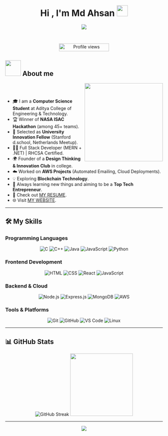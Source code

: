 <h1 align="center">Hi , I'm Md Ahsan <img src="https://media.giphy.com/media/hvRJCLFzcasrR4ia7z/giphy.gif" width="35"></h1>
<p align="center">
  <a href="https://github.com/DenverCoder1/readme-typing-svg"><img src="https://readme-typing-svg.herokuapp.com?font=Time+New+Roman&color=%23C8BE25&size=25&center=true&vCenter=true&width=700&height=100&lines=Emerging+Tech+Titan+🚀👑💡;Full+Stack+Developer+(MERN+%26+.NET);UI+Guide+@Stanford+d.school;NASA+ISAC+Hackathon+Winner;Founder+of+Innovation+Club;Blockchain+%26+AWS+Explorer;Always+learning+new+things"></a>
</p>

<br>

<p align="center"> 
	<img src="https://komarev.com/ghpvc/?username=mdahsan&label=Profile%20views&color=0047AB&style=plastic?" alt="Profile views" height=25px width=160px/> 
</p>

## <picture><img src = "https://github.com/7oSkaaa/7oSkaaa/blob/main/Images/about_me.gif?raw=true" width = 50px></picture> About me

<picture> <img align="right" src="https://github.com/7oSkaaa/7oSkaaa/blob/main/Images/Right_Side.gif?raw=true" width = 250px></picture>

<br><br>

- 🎓 I am a **Computer Science Student** at Aditya College of Engineering & Technology.  
- 🏆 Winner of **NASA ISAC Hackathon** (among 45+ teams).  
- 🚀 Selected as **University Innovation Fellow** (Stanford d.school, Netherlands Meetup).  
- 👨‍💻 Full Stack Developer (MERN + .NET) | RHCSA Certified.  
- 🌍 Founder of a **Design Thinking & Innovation Club** in college.  
- ☁️ Worked on **AWS Projects** (Automated Emailing, Cloud Deployments).  
- 💡 Exploring **Blockchain Technology**.  
- 📖 Always learning new things and aiming to be a **Top Tech Entrepreneur**.  
- 📄 Check out [MY RESUME](#).  
- 🌐 Visit [MY WEBSITE](#).  

---

## 🛠️ My Skills

### Programming Languages
<p align="center"> 
  <img alt="C" src="https://img.shields.io/badge/C-%232370ED.svg?style=plastic&logo=c&logoColor=white">
  <img alt="C++" src="https://img.shields.io/badge/C++-%2300599C.svg?style=plastic&logo=c%2B%2B&logoColor=white">
  <img alt="Java" src="https://img.shields.io/badge/Java-%23007396.svg?style=plastic&logo=java&logoColor=white">
  <img alt="JavaScript" src="https://img.shields.io/badge/JavaScript-%23F7DF1E.svg?style=plastic&logo=javascript&logoColor=black">
  <img alt="Python" src="https://img.shields.io/badge/Python-%2314354C.svg?style=plastic&logo=python&logoColor=white">
</p>

### Frontend Development
<p align="center">
  <img alt="HTML" src="https://img.shields.io/badge/HTML5-%23E34F26.svg?style=plastic&logo=html5&logoColor=white">
  <img alt="CSS" src="https://img.shields.io/badge/CSS-%231572B6.svg?style=plastic&logo=css3&logoColor=white">
  <img alt="React" src="https://img.shields.io/badge/React-%2361DAFB.svg?style=plastic&logo=react&logoColor=black">
  <img alt="JavaScript" src="https://img.shields.io/badge/JavaScript-%23F7DF1E.svg?style=plastic&logo=javascript&logoColor=black">
</p>

### Backend & Cloud
<p align="center">
  <img alt="Node.js" src="https://img.shields.io/badge/Node.js-43853D.svg?style=plastic&logo=node.js&logoColor=white">
  <img alt="Express.js" src="https://img.shields.io/badge/Express.js-%23404d59.svg?style=plastic&logo=express&logoColor=white">
  <img alt="MongoDB" src="https://img.shields.io/badge/MongoDB-%234ea94b.svg?style=plastic&logo=mongodb&logoColor=white">
  <img alt="AWS" src="https://img.shields.io/badge/AWS-%23FF9900.svg?style=plastic&logo=amazonaws&logoColor=white">
</p>

### Tools & Platforms
<p align="center">
  <img alt="Git" src="https://img.shields.io/badge/Git-%23F05033.svg?style=plastic&logo=git&logoColor=white">
  <img alt="GitHub" src="https://img.shields.io/badge/GitHub-%23181717.svg?style=plastic&logo=github&logoColor=white">
  <img alt="VS Code" src="https://img.shields.io/badge/Visual%20Studio%20Code-0078d7.svg?style=plastic&logo=visual-studio-code&logoColor=white">
  <img alt="Linux" src="https://img.shields.io/badge/Linux-FCC624?style=plastic&logo=linux&logoColor=black">
</p>

---

## 📊 GitHub Stats
<p align="center">
  <img src="https://github-readme-streak-stats.herokuapp.com/?user=mdahsan&theme=tokyonight_duo" alt="GitHub Streak"/>
  <img src="https://github-readme-stats.vercel.app/api?username=mdahsan&show_icons=true&count_private=true&theme=tokyonight" height="200px"/>
</p>

---

<p align="center">
  <img src="https://quotes-github-readme.vercel.app/api?type=horizontal&theme=tokyonight&quote=Code,+Create,+Innovate">
</p>
